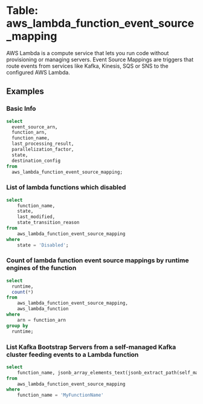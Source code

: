 # Table: aws_lambda_function_event_source_mapping

AWS Lambda is a compute service that lets you run code without provisioning or managing servers.
Event Source Mappings are triggers that route events from services like Kafka, Kinesis, SQS or SNS to the configured AWS Lambda.

## Examples

### Basic Info

```sql
select
  event_source_arn,
  function_arn,
  function_name,
  last_processing_result,
  parallelization_factor,
  state,
  destination_config
from
  aws_lambda_function_event_source_mapping;
```

### List of lambda functions which disabled

```sql
select
    function_name, 
    state, 
    last_modified, 
    state_transition_reason
from
    aws_lambda_function_event_source_mapping
where
    state = 'Disabled';
```

### Count of lambda function event source mappings by runtime engines of the function

```sql
select
  runtime,
  count(*)
from
    aws_lambda_function_event_source_mapping, 
    aws_lambda_function
where
    arn = function_arn
group by
  runtime;
```

### List Kafka Bootstrap Servers from a self-managed Kafka cluster feeding events to a Lambda function

```sql
select
    function_name, jsonb_array_elements_text(jsonb_extract_path(self_managed_event_source, 'Endpoints', 'KAFKA_BOOTSTRAP_SERVERS'))
from
    aws_lambda_function_event_source_mapping
where
    function_name = 'MyFunctionName'
```
